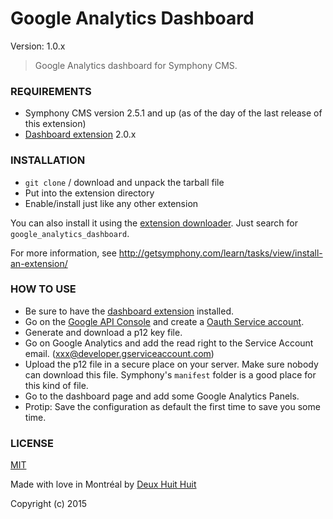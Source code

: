 # Google Analytics Dashboard

Version: 1.0.x

> Google Analytics dashboard for Symphony CMS.

### REQUIREMENTS ###

- Symphony CMS version 2.5.1 and up (as of the day of the last release of this extension)
- [Dashboard extension](https://github.com/symphonists/dashboard) 2.0.x

### INSTALLATION ###

- `git clone` / download and unpack the tarball file
- Put into the extension directory
- Enable/install just like any other extension

You can also install it using the [extension downloader](http://symphonyextensions.com/extensions/extension_downloader/).
Just search for `google_analytics_dashboard`.

For more information, see <http://getsymphony.com/learn/tasks/view/install-an-extension/>

### HOW TO USE ###

- Be sure to have the [dashboard extension](https://github.com/symphonists/dashboard) installed.
- Go on the [Google API Console](https://console.developers.google.com/) and create a [Oauth Service account](https://developers.google.com/api-client-library/php/guide/aaa_oauth2_web).
- Generate and download a p12 key file.
- Go on Google Analytics and add the read right to the Service Account email. (xxx@developer.gserviceaccount.com)
- Upload the p12 file in a secure place on your server. Make sure nobody can download this file.
Symphony's `manifest` folder is a good place for this kind of file.
- Go to the dashboard page and add some Google Analytics Panels.
- Protip: Save the configuration as default the first time to save you some time.

### LICENSE ###

[MIT](http://deuxhuithuit.mit-license.org)

Made with love in Montréal by [Deux Huit Huit](https://deuxhuithuit.com)

Copyright (c) 2015
